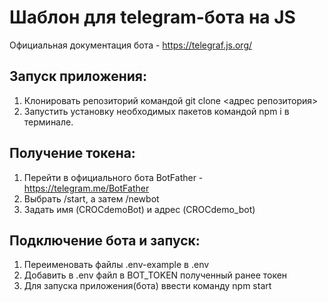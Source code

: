 # Шаблон для telegram-бота на JS

Официальная документация бота - https://telegraf.js.org/

## Запуск приложения:
1. Клонировать репозиторий командой git clone <адрес репозитория>
2. Запустить установку необходимых пакетов командой npm i в терминале.

## Получение токена:
1. Перейти в официального бота BotFather - https://telegram.me/BotFather
2. Выбрать /start, а затем /newbot
3. Задать имя (CROCdemoBot) и адрес (CROCdemo_bot)

## Подключение бота и запуск:
1. Переименовать файлы .env-example в .env
2. Добавить в .env файл в BOT_TOKEN полученный ранее токен
7. Для запуска приложения(бота) ввести команду npm start
